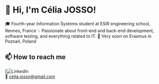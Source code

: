 # 👋 Hi, I'm Célia JOSSO!

🎓 Fourth-year Information Systems student at ESIR engineering school, Rennes, France
💡 Passionate about front-end and back-end development, software testing, and everything related to IT.
📌 Very soon on Erasmus in Poznań, Poland  

## 📫 How to reach me
[![LinkedIn](https://www.linkedin.com/in/celiajosso/)  
📧 celia.josso@gmail.com  
